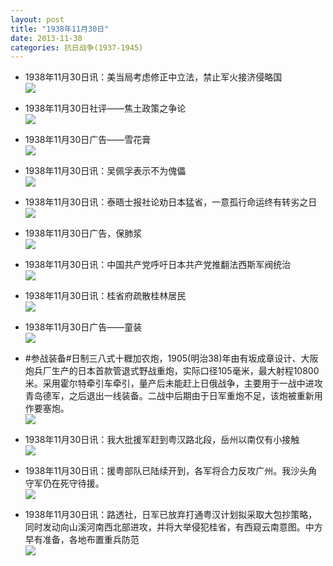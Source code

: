 ```yaml
---
layout: post
title: "1938年11月30日"
date: 2013-11-30
categories: 抗日战争(1937-1945)
---
```


<meta name="referrer" content="no-referrer" />

- 1938年11月30日讯：美当局考虑修正中立法，禁止军火接济侵略国 <br/><img src="https://ww4.sinaimg.cn/large/aca367d8jw1eb3ehvv80tj20cs0onn1t.jpg" />

- 1938年11月30日社评——焦土政策之争论 <br/><img src="https://ww1.sinaimg.cn/large/aca367d8jw1eb3crgg6qpj20cs0fxtex.jpg" />

- 1938年11月30日广告——雪花膏 <br/><img src="https://ww1.sinaimg.cn/large/aca367d8jw1eb3b115iwgj209h0gv0um.jpg" />

- 1938年11月30日讯：吴佩孚表示不为傀儡 <br/><img src="https://ww4.sinaimg.cn/large/aca367d8jw1eb37k6mtpyj206s076aap.jpg" />

- 1938年11月30日讯：泰晤士报社论劝日本猛省，一意孤行命运终有转劣之日 <br/><img src="https://ww1.sinaimg.cn/large/aca367d8jw1eb35tqlj4pj20510cmdgf.jpg" />

- 1938年11月30日广告，保肺浆 <br/><img src="https://ww1.sinaimg.cn/large/aca367d8jw1eb343e1rwbj20b50gldi7.jpg" />

- 1938年11月30日讯：中国共产党呼吁日本共产党推翻法西斯军阀统治 <br/><img src="https://ww3.sinaimg.cn/large/aca367d8jw1eb2yw0p1gdj20cs0dt0ua.jpg" />

- 1938年11月30日讯：桂省府疏散桂林居民 <br/><img src="https://ww4.sinaimg.cn/large/aca367d8jw1eb2x5mnpb2j20cs0e10um.jpg" />

- 1938年11月30日广告——童装 <br/><img src="https://ww2.sinaimg.cn/large/aca367d8jw1eb2vf5g9n8j208q0hcju5.jpg" />

- #参战装备#日制三八式十糎加农炮，1905(明治38)年由有坂成章设计、大阪炮兵厂生产的日本首款管退式野战重炮，实际口径105毫米，最大射程10800米。采用霍尔特牵引车牵引，量产后未能赶上日俄战争，主要用于一战中进攻青岛德军，之后退出一线装备。二战中后期由于日军重炮不足，该炮被重新用作要塞炮。 <br/><img src="https://ww1.sinaimg.cn/large/aca367d8jw1eb2te57g44j208k05o0sz.jpg" />

- 1938年11月30日讯：我大批援军赶到粤汉路北段，岳州以南仅有小接触 <br/><img src="https://ww1.sinaimg.cn/large/aca367d8jw1eb2ryb0v0pj20cs15y7ci.jpg" />

- 1938年11月30日讯：援粤部队已陆续开到，各军将合力反攻广州。我沙头角守军仍在死守待援。 <br/><img src="https://ww3.sinaimg.cn/large/aca367d8jw1eb2q7w8yxbj20cs16waj1.jpg" />

- 1938年11月30日讯：路透社，日军已放弃打通粤汉计划拟采取大包抄策略，同时发动向山溪河南西北部进攻，并将大举侵犯桂省，有西窥云南意图。中方早有准备，各地布置重兵防范 <br/><img src="https://ww2.sinaimg.cn/large/aca367d8jw1eb2ohhwwdsj20cs12ttdo.jpg" />

